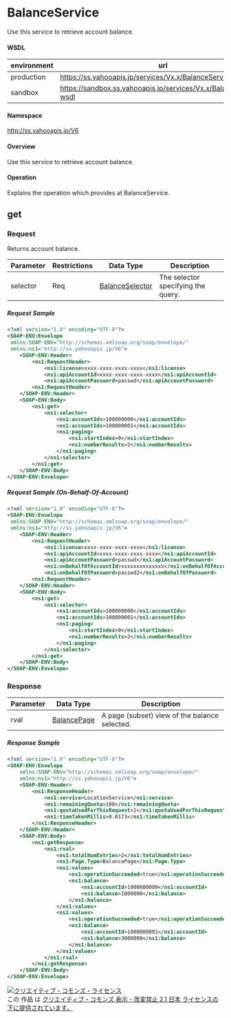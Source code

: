 # BalanceService
Use this service to retrieve account balance.
#### WSDL
| environment | url |
|---|---|
| production  | https://ss.yahooapis.jp/services/Vx.x/BalanceService?wsdl|
| sandbox  | https://sandbox.ss.yahooapis.jp/services/Vx.x/BalanceService?wsdl|
#### Namespace
http://ss.yahooapis.jp/V6
#### Overview
Use this service to retrieve account balance.
#### Operation
Explains  the operation which provides at BalanceService.
## get
### Request
Returns account balance.

| Parameter | Restrictions | Data Type | Description | 
|---|---|---|---|
| selector | Req | [BalanceSelector](../data/BalanceSelector.md) | The selector specifying the query. | 

##### Request Sample
```xml
<?xml version="1.0" encoding="UTF-8"?>
<SOAP-ENV:Envelope
 xmlns:SOAP-ENV="http://schemas.xmlsoap.org/soap/envelope/"
 xmlns:ns1="http://ss.yahooapis.jp/V6">
    <SOAP-ENV:Header>
        <ns1:RequestHeader>
            <ns1:license>xxxx-xxxx-xxxx-xxxx</ns1:license>
            <ns1:apiAccountId>xxxx-xxxx-xxxx-xxxx</ns1:apiAccountId>
            <ns1:apiAccountPassword>passwd</ns1:apiAccountPassword>
        <ns1:RequestHeader>
    </SOAP-ENV:Header>
    <SOAP-ENV:Body>
        <ns1:get>
            <ns1:selector>
                <ns1:accountIds>100000000</ns1:accountIds>
                <ns1:accountIds>100000001</ns1:accountIds>
                <ns1:paging>
                    <ns1:startIndex>0</ns1:startIndex>
                    <ns1:numberResults>2</ns1:numberResults>
                </ns1:paging>
            </ns1:selector>
        </ns1:get>
    </SOAP-ENV:Body>
</SOAP-ENV:Envelope>
```

##### Request Sample (On-Behalf-Of-Account)
```xml
<?xml version="1.0" encoding="UTF-8"?>
<SOAP-ENV:Envelope
 xmlns:SOAP-ENV="http://schemas.xmlsoap.org/soap/envelope/"
 xmlns:ns1="http://ss.yahooapis.jp/V6">
    <SOAP-ENV:Header>
        <ns1:RequestHeader>
            <ns1:license>xxxx-xxxx-xxxx-xxxx</ns1:license>
            <ns1:apiAccountId>xxxx-xxxx-xxxx-xxxx</ns1:apiAccountId>
            <ns1:apiAccountPassword>passwd</ns1:apiAccountPassword>
            <ns1:onBehalfOfAccountId>xxxxxxxxxxxxxx</ns1:onBehalfOfAccountId> 
            <ns1:onBehalfOfPassword>passwd2</ns1:onBehalfOfPassword>
        <ns1:RequestHeader>
    </SOAP-ENV:Header>
    <SOAP-ENV:Body>
        <ns1:get>
            <ns1:selector>
                <ns1:accountIds>100000000</ns1:accountIds>
                <ns1:accountIds>100000001</ns1:accountIds>
                <ns1:paging>
                    <ns1:startIndex>0</ns1:startIndex>
                    <ns1:numberResults>2</ns1:numberResults>
                </ns1:paging>
            </ns1:selector>
        </ns1:get>
    </SOAP-ENV:Body>
</SOAP-ENV:Envelope>
```

### Response

| Parameter | Data Type | Description | 
|---|---|---|
| rval | [BalancePage](../data/BalancePage.md) | A page (subset) view of the balance selected. |

##### Response Sample
```xml
<?xml version="1.0" encoding="UTF-8"?>
<SOAP-ENV:Envelope 
    xmlns:SOAP-ENV="http://schemas.xmlsoap.org/soap/envelope/" 
    xmlns:ns1="http://ss.yahooapis.jp/V6">
    <SOAP-ENV:Header>
        <ns1:ResponseHeader>
            <ns1:service>LocationService</ns1:service>
            <ns1:remainingQuota>100</ns1:remainingQuota>
            <ns1:quotaUsedForThisRequest>1</ns1:quotaUsedForThisRequest>
            <ns1:timeTakenMillis>0.0173</ns1:timeTakenMillis>
        </ns1:ResponseHeader>
    </SOAP-ENV:Header>
    <SOAP-ENV:Body>
        <ns1:getResponse>
            <ns1:rval>
                <ns1:totalNumEntries>2</ns1:totalNumEntries>
                <ns1:Page.Type>BalancePage</ns1:Page.Type>
                <ns1:values>
                    <ns1:operationSucceeded>true</ns1:operationSucceeded>
                    <ns1:balance>
                        <ns1:accountId>1000000000</ns1:accountId>
                        <ns1:balance>1000000</ns1:balance>
                    </ns1:balance>
                </ns1:values>
                <ns1:values>
                    <ns1:operationSucceeded>true</ns1:operationSucceeded>
                    <ns1:balance>
                        <ns1:accountId>1000000001</ns1:accountId>
                        <ns1:balance>3000000</ns1:balance>
                    </ns1:balance>
                </ns1:values>
            </ns1:rval>
        </ns1:getResponse>
    </SOAP-ENV:Body>
</SOAP-ENV:Envelope>
```


<a rel="license" href="http://creativecommons.org/licenses/by-nd/2.1/jp/"><img alt="クリエイティブ・コモンズ・ライセンス" style="border-width:0" src="https://i.creativecommons.org/l/by-nd/2.1/jp/88x31.png" /></a><br />この 作品 は <a rel="license" href="http://creativecommons.org/licenses/by-nd/2.1/jp/">クリエイティブ・コモンズ 表示 - 改変禁止 2.1 日本 ライセンスの下に提供されています。</a>
